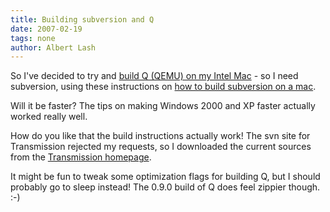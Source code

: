 ```yaml
---
title: Building subversion and Q
date: 2007-02-19
tags: none
author: Albert Lash
---
```

So I've decided to try and <a href="http://www.kju-app.org/proj/wiki/CompilingQ">build Q (QEMU) on my Intel Mac</a> - so I need subversion, using these instructions on <a href="http://hivelogic.com/narrative/articles/svn_on_os_x">how to build subversion on a mac</a>.

Will it be faster? The tips on making Windows 2000 and XP faster actually worked really well.

How do you like that the build instructions actually work! The svn site for Transmission rejected my requests, so I downloaded the current sources from the <a href="http://transmission.m0k.org/">Transmission homepage</a>.

It might be fun to tweak some optimization flags for building Q, but I should probably go to sleep instead! The 0.9.0 build of Q does feel zippier though. :-)


